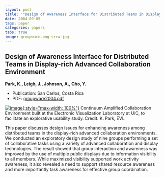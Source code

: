 ```yaml
---
layout: post
title: '"Design of Awareness Interface for Distributed Teams in Display-rich Advanced Collaboration Environment"'
date: 2004-09-05
tags: paper
categories: papers
tabs: true
image: groupware.png-srcw.jpg
---
```


## Design of Awareness Interface for Distributed Teams in Display-rich Advanced Collaboration Environment
**Park, K., Leigh, J., Johnson, A., Cho, Y.**
- Publication: San Carlos, Costa Rica
- PDF: [groupware2004.pdf](/documents/groupware2004.pdf)


[![image](https://www.evl.uic.edu/output/originals/groupware.png-srcw.jpg){:style="max-width: 100%"}](https://www.evl.uic.edu/output/originals/groupware.png-srcw.jpg)
Continuum Amplified Collaboration Environment built at the Electronic Visualization Laboratory at UIC, to facilitate an explorative usability study.
Credit: K. Park, EVL

This paper discusses design issues for enhancing awareness among distributed teams in the display-rich advanced collaboration environments. We  conducted an exploratory design study of nine groups performing a set of collaborative tasks using a variety of advanced collaboration and display technologies. The result showed that group interaction and awareness was improved by the use of multiple public displays due to information visibility to all members. While maximized visibility supported work activity awareness, it also revealed a need to support shared resource awareness and more importantly task awareness for effective group coordination.
